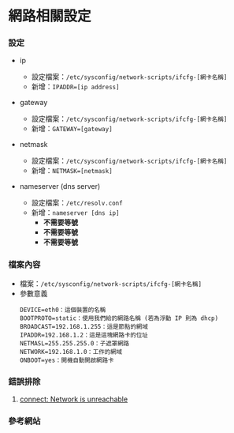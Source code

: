 # 網路相關設定


### 設定
* ip
  * 設定檔案：`/etc/sysconfig/network-scripts/ifcfg-[網卡名稱]`
  * 新增：`IPADDR=[ip address]`

* gateway
  * 設定檔案：`/etc/sysconfig/network-scripts/ifcfg-[網卡名稱]`
  * 新增：`GATEWAY=[gateway]`

* netmask
  * 設定檔案：`/etc/sysconfig/network-scripts/ifcfg-[網卡名稱]`
  * 新增：`NETMASK=[netmask]`

* nameserver (dns server)
  * 設定檔案：`/etc/resolv.conf`
  * 新增：`nameserver [dns ip]`
    * **不需要等號**
    * **不需要等號**
    * **不需要等號**


### 檔案內容
* 檔案：`/etc/sysconfig/network-scripts/ifcfg-[網卡名稱]`
* 參數意義
  ```
  DEVICE=eth0：這個裝置的名稱  
  BOOTPROTO=static：使用我們給的網路名稱 (若為浮動 IP 則為 dhcp)  
  BROADCAST=192.168.1.255：這是節點的網域  
  IPADDR=192.168.1.2：這是這塊網路卡的位址  
  NETMASL=255.255.255.0：子遮罩網路  
  NETWORK=192.168.1.0：工作的網域  
  ONBOOT=yes：開機自動開啟網路卡
  ```

### 錯誤排除
  1. [connect: Network is unreachable](http://linux.vbird.org/linux_server/redhat6.1/linux_21internet.php)


### 參考網站

